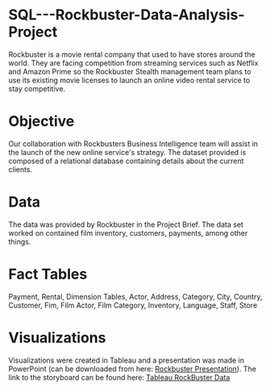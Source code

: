 # SQL---Rockbuster-Data-Analysis-Project
Rockbuster is a movie rental company that used to have stores around the world. They are facing competition from streaming services such as Netflix and Amazon Prime so the Rockbuster Stealth management team plans to use its existing movie licenses to launch an online video rental service to stay competitive.

# Objective
Our collaboration with Rockbusters Business Intelligence team will assist in the launch of the new online service's strategy. The dataset provided is composed of a relational database containing details about the current clients.

# Data
The data was provided by Rockbuster in the Project Brief. The data set worked on contained film inventory, customers, payments, among other things.

# Fact Tables
Payment, Rental, Dimension Tables, Actor, Address, Category, City, Country, Customer, Fim, Film Actor, Film Category, Inventory, Language, Staff, Store

# Visualizations
Visualizations were created in Tableau and a presentation was made in PowerPoint (can be downloaded from here: [Rockbuster Presentation](https://github.com/IoanaMRusu/SQL---Rockbuster-Data-Analysis-Project/blob/main/Rockbuster%20Movie%20DataAnalysis%203.10-IoanaR.pptx)). The link to the storyboard can be found here: [Tableau RockBuster Data](https://public.tableau.com/app/profile/ioana.rusu2529/viz/RockbusterData_16935112689310/RockbusterMovieDataStory)
